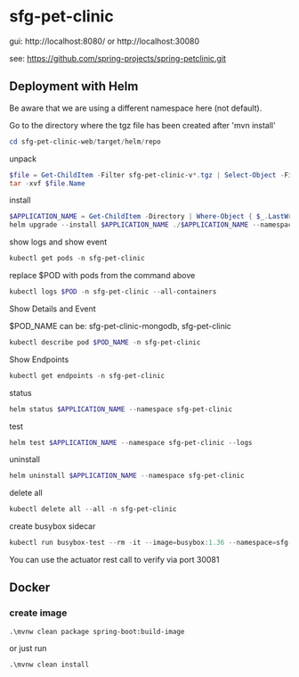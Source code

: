 # sfg-pet-clinic

gui: http://localhost:8080/ or http://localhost:30080

see: https://github.com/spring-projects/spring-petclinic.git

## Deployment with Helm

Be aware that we are using a different namespace here (not default).

Go to the directory where the tgz file has been created after 'mvn install'
```powershell
cd sfg-pet-clinic-web/target/helm/repo
```

unpack
```powershell
$file = Get-ChildItem -Filter sfg-pet-clinic-v*.tgz | Select-Object -First 1
tar -xvf $file.Name
```

install
```powershell
$APPLICATION_NAME = Get-ChildItem -Directory | Where-Object { $_.LastWriteTime -ge $file.LastWriteTime } | Select-Object -ExpandProperty Name
helm upgrade --install $APPLICATION_NAME ./$APPLICATION_NAME --namespace sfg-pet-clinic --create-namespace --wait --timeout 5m --debug --render-subchart-notes
```

show logs and show event
```powershell
kubectl get pods -n sfg-pet-clinic
```
replace $POD with pods from the command above
```powershell
kubectl logs $POD -n sfg-pet-clinic --all-containers
```

Show Details and Event

$POD_NAME can be: sfg-pet-clinic-mongodb, sfg-pet-clinic
```powershell
kubectl describe pod $POD_NAME -n sfg-pet-clinic
```

Show Endpoints
```powershell
kubectl get endpoints -n sfg-pet-clinic
```

status
```powershell
helm status $APPLICATION_NAME --namespace sfg-pet-clinic
```

test
```powershell
helm test $APPLICATION_NAME --namespace sfg-pet-clinic --logs
```

uninstall
```powershell
helm uninstall $APPLICATION_NAME --namespace sfg-pet-clinic
```

delete all
```powershell
kubectl delete all --all -n sfg-pet-clinic
```

create busybox sidecar
```powershell
kubectl run busybox-test --rm -it --image=busybox:1.36 --namespace=sfg-pet-clinic --command -- sh
```

You can use the actuator rest call to verify via port 30081

## Docker

### create image
```shell
.\mvnw clean package spring-boot:build-image
```
or just run
```shell
.\mvnw clean install
```
